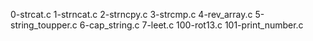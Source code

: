 0-strcat.c
1-strncat.c
2-strncpy.c
3-strcmp.c
4-rev_array.c
5-string_toupper.c
6-cap_string.c
7-leet.c
100-rot13.c
101-print_number.c
